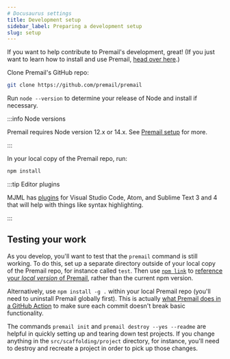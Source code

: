 ```yaml
---
# Docusaurus settings
title: Development setup
sidebar_label: Preparing a development setup
slug: setup
---
```


If you want to help contribute to Premail's development, great! (If you just
want to learn how to install and use Premail,
[head over here](/docs/overview/setting-up-premail).)

Clone Premail's GitHub repo:

```sh
git clone https://github.com/premail/premail
```

Run `node --version` to determine your release of Node and install if necessary.

:::info Node versions

Premail requires Node version 12.x or 14.x. See
[Premail setup](/docs/overview/setting-up-premail/) for more.

:::

In your local copy of the Premail repo, run:

```bash
npm install
```

:::tip Editor plugins

MJML has [plugins](https://documentation.mjml.io/#applications-and-plugins) for
Visual Studio Code, Atom, and Sublime Text 3 and 4 that will help with things
like syntax highlighting.

:::

## Testing your work

As you develop, you'll want to test that the `premail` command is still working.
To do this, set up a separate directory outside of your local copy of the
Premail repo, for instance called `test`. Then use
[`npm link`](https://docs.npmjs.com/cli/v6/commands/npm-link) to
[reference your _local version_ of Premail](https://dev.to/erinbush/npm-linking-and-unlinking-2h1g),
rather than the current npm version.

Alternatively, use `npm install -g .` within your local Premail repo (you'll
need to uninstall Premail globally first). This is actually
[what Premail does in a GitHub Action](https://github.com/premail/premail/blob/main/.github/workflows/node.yml#L37)
to make sure each commit doesn't break basic functionality.

The commands `premail init` and `premail destroy --yes --readme` are helpful in
quickly setting up and tearing down test projects. If you change anything in the
`src/scaffolding/project` directory, for instance, you'll need to destroy and
recreate a project in order to pick up those changes.
